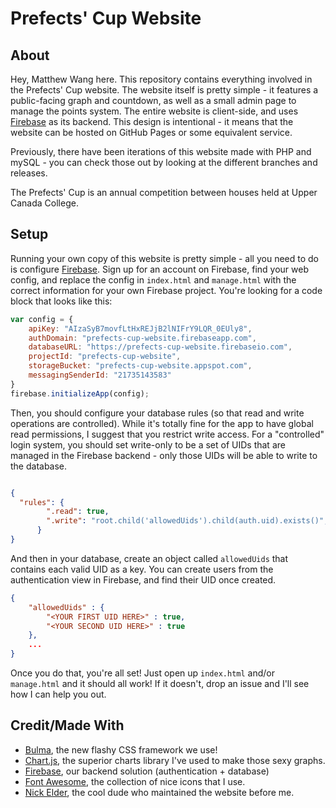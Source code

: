 # Prefects' Cup Website

## About
Hey, Matthew Wang here. This repository contains everything involved in the Prefects' Cup website. The website itself is pretty simple - it features a public-facing graph and countdown, as well as a small admin page to manage the points system. The entire website is client-side, and uses [Firebase](http://firebase.google.com/) as its backend. This design is intentional - it means that the website can be hosted on GitHub Pages or some equivalent service.

Previously, there have been iterations of this website made with PHP and mySQL - you can check those out by looking at the different branches and releases.

The Prefects' Cup is an annual competition between houses held at Upper Canada College.

## Setup

Running your own copy of this website is pretty simple - all you need to do is configure [Firebase](http://firebase.google.com/). Sign up for an account on Firebase, find your web config, and replace the config in `index.html` and `manage.html` with the correct information for your own Firebase project. You're looking for a code block that looks like this:

```javascript
var config = {
	apiKey: "AIzaSyB7movfLtHxREJjB2lNIFrY9LQR_0EUly8",
	authDomain: "prefects-cup-website.firebaseapp.com",
	databaseURL: "https://prefects-cup-website.firebaseio.com",
	projectId: "prefects-cup-website",
	storageBucket: "prefects-cup-website.appspot.com",
	messagingSenderId: "21735143583"
}
firebase.initializeApp(config);
```

Then, you should configure your database rules (so that read and write operations are controlled). While it's totally fine for the app to have global read permissions, I suggest that you restrict write access. For a "controlled" login system, you should set write-only to be a set of UIDs that are managed in the Firebase backend - only those UIDs will be able to write to the database.

```json

{
  "rules": {
        ".read": true,
        ".write": "root.child('allowedUids').child(auth.uid).exists()",
      }
}

```

And then in your database, create an object called `allowedUids` that contains each valid UID as a key. You can create users from the authentication view in Firebase, and find their UID once created.

```json
{
	"allowedUids" : {
		"<YOUR FIRST UID HERE>" : true,
		"<YOUR SECOND UID HERE>" : true
	},
	...
}


```

Once you do that, you're all set! Just open up `index.html` and/or `manage.html` and it should all work! If it doesn't, drop an issue and I'll see how I can help you out.

## Credit/Made With
* [Bulma](https://bulma.io), the new flashy CSS framework we use!
* [Chart.js](https://www.chartjs.org/), the superior charts library I've used to make those sexy graphs.
* [Firebase](http://firebase.google.com/), our backend solution (authentication + database)
* [Font Awesome](https://fontawesome.com/), the collection of nice icons that I use.
* [Nick Elder](http://elder.ca), the cool dude who maintained the website before me.

